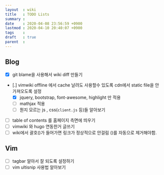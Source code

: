 ```yaml
---
layout  : wiki
title   : TODO Lists
summary : 
date    : 2020-04-08 23:56:59 +0900
lastmod : 2020-04-10 20:40:07 +0900
tags    : 
draft   : true
parent  : 
---
```


## Blog
 * [X] git blame을 사용해서 wiki diff 만들기
 * [.] vimwiki offline 에서 cache 날려도 사용할수 있도록 cdn에서 static file을 안가져오도록 설정
   * [X] jquery, bootstrap, font-awesome, highlight 만 적용
   * [ ] mathjax 적용
   * [ ] 뭔지 모르는 js , css(`client.js` 등)들 알아보기
 * [ ] table of contents 를 홈페이지 측면에 띄우기
 * [ ] vimwiki 와 hugo 연동한거 글쓰기
 * [ ] wiki에서 괄호()가 들어가면 링크가 정상적으로 안걸림 ()를 자동으로 제거해야함.
## Vim
 * [ ] tagbar 알아서 잘 되도록 설정하기
 * [ ] vim ultisnip 사용법 알아보기
